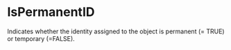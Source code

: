 IsPermanentID
=============

Indicates whether the identity assigned to the object is permanent (= TRUE) or temporary (=FALSE).

